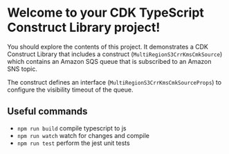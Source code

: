 # Welcome to your CDK TypeScript Construct Library project!

You should explore the contents of this project. It demonstrates a CDK Construct Library that includes a construct (`MultiRegionS3CrrKmsCmkSource`)
which contains an Amazon SQS queue that is subscribed to an Amazon SNS topic.

The construct defines an interface (`MultiRegionS3CrrKmsCmkSourceProps`) to configure the visibility timeout of the queue.

## Useful commands

 * `npm run build`   compile typescript to js
 * `npm run watch`   watch for changes and compile
 * `npm run test`    perform the jest unit tests